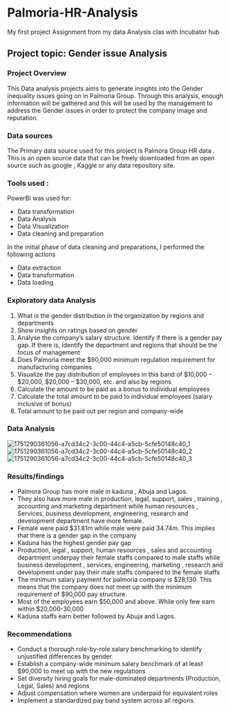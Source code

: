 # Palmoria-HR-Analysis
My first project Assignment from my data Analysis clas with Incubator hub

## Project topic: Gender issue Analysis
 
### Project Overview 
This Data analysis projects aims to generate insights into the Gender inequality issues going on in Palmoria Group. Through this analysis, enough information  will be gathered and this  will be used by   the management to address the  Gender issues in order to protect the company image and reputation.
### Data sources
The Primary data source used for this project is Palmora Group HR data . This is an open source data that can be freely downloaded from an open source such as google , Kaggle or any data repository site.
### Tools used : 
PowerBI was used for: 
- Data transformation
- Data Analysis
- Data Visualization
- Data cleaning and preparation
  
In the initial phase of data cleaning and preparations, I performed the following actions
- Data extraction 
- Data transformation
- Data loading

 ### Exploratory data Analysis
1.	What is the gender distribution in the organization by  regions and departments 
2.	 Show insights on ratings based on gender
3.	Analyse the company’s salary structure. Identify if there is a gender pay gap. If there is, identify the department and regions that should be the focus of management
4.	Does Palmoria meet the $90,000 minimum regulation requirement for manufacturing companies
5.	Visualize the pay distribution of employees in this band of $10,000 – $20,000, $20,000 – $30,000, etc. and also by regions
6.	Calculate the amount to be paid as a bonus to individual employees 
7.	 Calculate the total amount to be paid to individual employees (salary inclusive of bonus) 
8.	Total amount to be paid out per region and company-wide

   
### Data Analysis
![1751290361056-a7cd34c2-3c00-44c4-a5cb-5cfe50148c40_1](https://github.com/user-attachments/assets/5783dd3b-2791-49a6-86c5-6e5cfc05262e)
![1751290361056-a7cd34c2-3c00-44c4-a5cb-5cfe50148c40_2](https://github.com/user-attachments/assets/03c9422c-14e1-4657-8d73-73defced3156)
![1751290361056-a7cd34c2-3c00-44c4-a5cb-5cfe50148c40_3](https://github.com/user-attachments/assets/69e985c1-14b0-4f28-b6b0-14d8ef0247bd)

### Results/findings 
- Palmora Group  has more male in kaduna , Abuja and Lagos.
- They also have more male in production, legal, support, sales , training , accounting and marketing department  while human resources , Services, business development, engineering, research and development  department have more female.
- Female were paid $31.81m while male were paid 34.74m. This implies that there is a gender gap  in the company
- Kaduna has the highest gender pay gap
- Production, legal , support, human resources , sales and accounting department underpay their female  staffs compared to male staffs while business development , services, engineering,  marketing , research and development under pay their male staffs compared to the female staffs
- The minimum salary payment for palmoria company is $28,130. This means that the company does not meet up with the minimum requirement of $90,000 pay structure.
- Most of the employees earn $50,000 and above. While only few earn within $20,000-30,000
- Kaduna staffs earn better followed by Abuja and Lagos.

### Recommendations 
- Conduct a thorough role-by-role salary benchmarking to identify unjustified differences by gender.
- Establish a company-wide minimum salary benchmark of at least $90,000 to meet up with the new regulations 
- Set diversity hiring goals for male-dominated departments (Production, Legal, Sales) and regions
- Adjust compensation where women are underpaid for equivalent roles
- Implement a standardized pay band system across all regions.



















